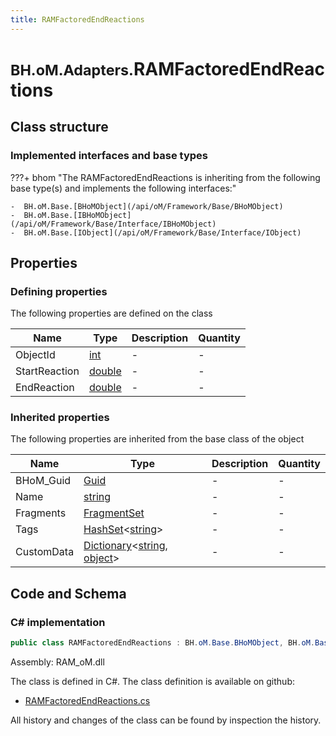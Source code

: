 ```yaml
---
title: RAMFactoredEndReactions
---
```


# <small>BH.oM.Adapters.</small>**RAMFactoredEndReactions**



## Class structure

### Implemented interfaces and base types

???+ bhom "The RAMFactoredEndReactions is inheriting from the following base type(s) and implements the following interfaces:"

    -  BH.oM.Base.[BHoMObject](/api/oM/Framework/Base/BHoMObject)
    -  BH.oM.Base.[IBHoMObject](/api/oM/Framework/Base/Interface/IBHoMObject)
    -  BH.oM.Base.[IObject](/api/oM/Framework/Base/Interface/IObject)


## Properties



### Defining properties

The following properties are defined on the class

| Name             | Type             | Description      | Quantity         |
|------------------|------------------|------------------|------------------|
| ObjectId | [int](https://learn.microsoft.com/en-us/dotnet/api/System.Int32?view=netstandard-2.0) | - | - |
| StartReaction | [double](https://learn.microsoft.com/en-us/dotnet/api/System.Double?view=netstandard-2.0) | - | - |
| EndReaction | [double](https://learn.microsoft.com/en-us/dotnet/api/System.Double?view=netstandard-2.0) | - | - |


### Inherited properties
The following properties are inherited from the base class of the object

| Name             | Type             | Description      | Quantity         |
|------------------|------------------|------------------|------------------|
| BHoM_Guid | [Guid](https://learn.microsoft.com/en-us/dotnet/api/System.Guid?view=netstandard-2.0) | - | - |
| Name | [string](https://learn.microsoft.com/en-us/dotnet/api/System.String?view=netstandard-2.0) | - | - |
| Fragments | [FragmentSet](/api/oM/Framework/Base/FragmentSet) | - | - |
| Tags | [HashSet](https://learn.microsoft.com/en-us/dotnet/api/System.Collections.Generic.HashSet-1?view=netstandard-2.0)&lt;[string](https://learn.microsoft.com/en-us/dotnet/api/System.String?view=netstandard-2.0)&gt; | - | - |
| CustomData | [Dictionary](https://learn.microsoft.com/en-us/dotnet/api/System.Collections.Generic.Dictionary-2?view=netstandard-2.0)&lt;[string](https://learn.microsoft.com/en-us/dotnet/api/System.String?view=netstandard-2.0), [object](https://learn.microsoft.com/en-us/dotnet/api/System.Object?view=netstandard-2.0)&gt; | - | - |


## Code and Schema

### C# implementation

``` C# title="C#"
public class RAMFactoredEndReactions : BH.oM.Base.BHoMObject, BH.oM.Base.IBHoMObject, BH.oM.Base.IObject
```

Assembly: RAM_oM.dll

The class is defined in C#. The class definition is available on github:

- [RAMFactoredEndReactions.cs](https://github.com/BHoM/RAM_Toolkit/blob/develop/RAM_oM/Results\RAMFactoredEndReactions.cs)

All history and changes of the class can be found by inspection the history.
